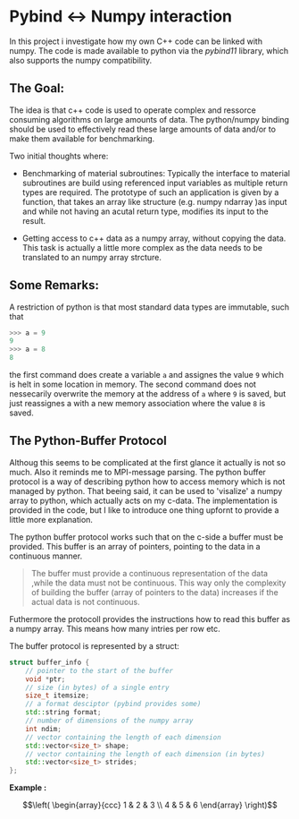 # Pybind <-> Numpy interaction

In this project i investigate how my own C++ code can be linked with numpy. The code is made available to python via the *pybind11* library, which also supports the numpy compatibility.

## The Goal:
The idea is that c++ code is used to operate complex and ressorce consuming algorithms on large amounts of data. The python/numpy binding should be used to effectively read these large amounts of data and/or to make them available for benchmarking. 

Two initial thoughts where:
* Benchmarking of material subroutines: Typically the interface to material subroutines are build using referenced input variables as multiple return types are required. The prototype of such an application is given by a function, that takes an array like structure (e.g. numpy ndarray )as input and while not having an acutal return type, modifies its input to the result.

* Getting access to c++ data as a numpy array, without copying the data. This task is actually a little more complex as the data needs to be translated to an numpy array strcture.

## Some Remarks:
A restriction of python is that most standard data types are immutable, such that
```python
>>> a = 9
9
>>> a = 8
8
```
the first command does create a variable `a` and assignes the value `9` which is helt in some location in memory. The second command does not nessecarily overwrite the memory at the address of `a` where `9` is saved, but just reassignes a with a new memory association where the value `8` is saved.

## The Python-Buffer Protocol
Althoug this seems to be complicated at the first glance it actually is not so much. Also it reminds me to MPI-message parsing. The python buffer protocol is a way of describing python how to access memory which is not managed by python. That beeing said, it can be used to 'visalize' a numpy array to python, which actually acts on my c-data.
The implementation is provided in the code, but I like to introduce one thing upfornt to provide a little more explanation.

The python buffer protocol works such that on the c-side a buffer must be provided. This buffer is an array of pointers, pointing to the data in a continuous manner.

> The buffer must provide a continuous representation of the data ,while the data must not be continuous. This way only the complexity of building the buffer (array of pointers to the data) increases if the actual data is not continuous.

Futhermore the protocoll provides the instructions how to read this buffer as a numpy array. This means how many intries per row etc.

The buffer protocol is represented by a struct:
```c++
struct buffer_info {
    // pointer to the start of the buffer
    void *ptr;
    // size (in bytes) of a single entry 
    size_t itemsize;
    // a format desciptor (pybind provides some)
    std::string format;
    // number of dimensions of the numpy array
    int ndim;
    // vector containing the length of each dimension
    std::vector<size_t> shape;
    // vector containing the length of each dimension (in bytes)
    std::vector<size_t> strides;
};
```
**Example :**

```math
\left(
\begin{array}{ccc} 
1 & 2 & 3 \\ 
4 & 5 & 6 
\end{array}
\right)
```


